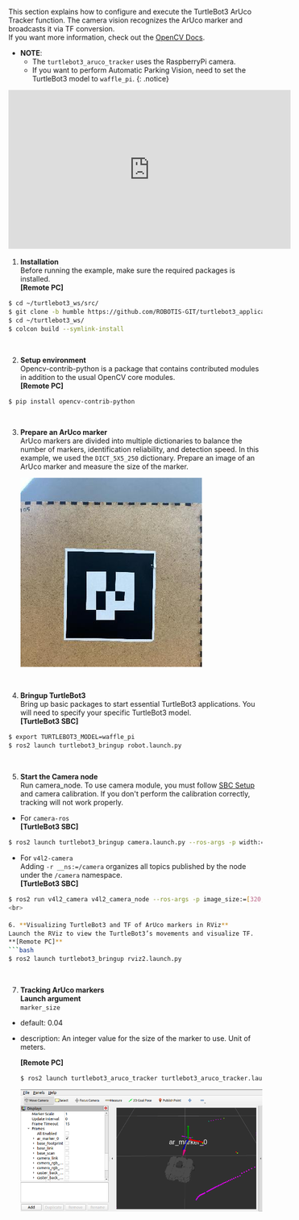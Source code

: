 This section explains how to configure and execute the TurtleBot3 ArUco Tracker function. The camera vision recognizes the ArUco marker and broadcasts it via TF conversion.  
If you want more information, check out the [OpenCV Docs](https://docs.opencv.org/4.x/d5/dae/tutorial_aruco_detection.html).
- **NOTE**:  
  - The `turtlebot3_aruco_tracker` uses the RaspberryPi camera.  
  - If you want to perform Automatic Parking Vision, need to set the TurtleBot3 model to `waffle_pi`.
{: .notice}
<iframe width="560" height="315" src="https://www.youtube.com/embed/3DATI4FJnPw" frameborder="0" allowfullscreen></iframe>

1. **Installation**  
Before running the example, make sure the required packages is installed.  
**[Remote PC]**  
```bash
$ cd ~/turtlebot3_ws/src/
$ git clone -b humble https://github.com/ROBOTIS-GIT/turtlebot3_applications.git
$ cd ~/turtlebot3_ws/
$ colcon build --symlink-install
```  
<br>

2. **Setup environment**  
Opencv-contrib-python is a package that contains contributed modules in addition to the usual OpenCV core modules.  
**[Remote PC]**  
```bash
$ pip install opencv-contrib-python
```  
<br>

3. **Prepare an ArUco marker**  
ArUco markers are divided into multiple dictionaries to balance the number of markers, identification reliability, and detection speed. In this example, we used the `DICT_5X5_250` dictionary. Prepare an image of an ArUco marker and measure the size of the marker.  

      ![ArUco marker](/assets/images/platform/turtlebot3/application/aruco_marker.jpg)  
<br>

4. **Bringup TurtleBot3**  
Bring up basic packages to start essential TurtleBot3 applications. You will need to specify your specific TurtleBot3 model.  
**[TurtleBot3 SBC]**  
```bash
$ export TURTLEBOT3_MODEL=waffle_pi
$ ros2 launch turtlebot3_bringup robot.launch.py
```
<br>

5. **Start the Camera node**  
Run camera_node. To use camera module, you must follow [SBC Setup](/docs/en/platform/turtlebot3/sbc_setup/#raspberry-pi-camera) and camera calibration. If you don't perform the calibration correctly, tracking will not work properly.  
- For `camera-ros`  
**[TurtleBot3 SBC]**  
```bash
$ ros2 launch turtlebot3_bringup camera.launch.py --ros-args -p width:=320 -p height:=240
```
- For `v4l2-camera`  
Adding `-r __ns:=/camera` organizes all topics published by the node under the `/camera` namespace.   
**[TurtleBot3 SBC]**  
```bash
$ ros2 run v4l2_camera v4l2_camera_node --ros-args -p image_size:=[320,240] -r __ns:=/camera
<br>

6. **Visualizing TurtleBot3 and TF of ArUco markers in RViz**  
Launch the RViz to view the TurtleBot3’s movements and visualize TF.  
**[Remote PC]**
```bash
$ ros2 launch turtlebot3_bringup rviz2.launch.py
```
<br>

7. **Tracking ArUco markers**  
**Launch argument**  
`marker_size`
- default: 0.04
- description: An integer value for the size of the marker to use. Unit of meters.  

    **[Remote PC]**
    ```bash
    $ ros2 launch turtlebot3_aruco_tracker turtlebot3_aruco_tracker.launch.py marker_size:=0.04
    ```
    ![ArUco Tracker RViz](/assets/images/platform/turtlebot3/application/aruco_tracker_rviz.png)  

